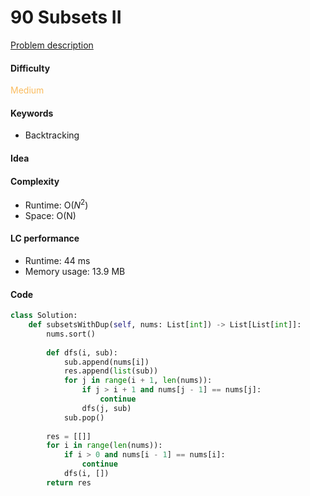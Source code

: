 90 Subsets II
=======================
[Problem description](https://leetcode.com/problems/subsets-ii/)

#### Difficulty
<span style="color:#FABC60">Medium</span>

#### Keywords
- Backtracking
  
#### Idea


#### Complexity
- Runtime: O($N^2$)
- Space: O(N)
  
#### LC performance
- Runtime: 44 ms
- Memory usage: 13.9 MB

#### Code
```python
class Solution:
    def subsetsWithDup(self, nums: List[int]) -> List[List[int]]:
        nums.sort()
        
        def dfs(i, sub):
            sub.append(nums[i])
            res.append(list(sub))
            for j in range(i + 1, len(nums)):
                if j > i + 1 and nums[j - 1] == nums[j]:
                    continue
                dfs(j, sub)
            sub.pop()
        
        res = [[]]
        for i in range(len(nums)):
            if i > 0 and nums[i - 1] == nums[i]:
                continue
            dfs(i, [])
        return res
```